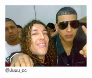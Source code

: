 
<td rowspan='2'><audio id='audioTestElem' src='Audio/Brijido.mp3' autobuffer></audio>
    <div onclick='audioTestElem.play()'><img src="Img/descarga.jpg"   width="" height=""></div> </td>
@Juuu_cc





